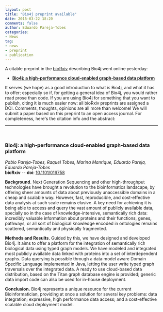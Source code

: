 ```yaml
---
layout: post
title: "Bio4j preprint available"
date: 2015-03-22 18:20
comments: false
author: Eduardo Pareja-Tobes
categories:
- News
tag:
- news
- preprint
- publication
---
```


A citable preprint in the [bioRxiv][bioRxiv] describing Bio4j went online yesterday:

- **[Bio4j: a high-performance cloud-enabled graph-based data platform][Bio4j preprint]**

It serves (we hope) as a good introduction to what is Bio4j, and what it has to offer; especially so if, for getting a general idea of Bio4j, you would rather read prose than code. If you are using Bio4j for something that you want to publish, citing it is much easier now: all bioRxiv preprints are assigned a DOI. Comments, thoughts, opinions are all more than welcome! We will submit a paper based on this preprint to an open access journal. For completeness, here's the citation info and the abstract:

----
<br/>

### Bio4j: a high-performance cloud-enabled graph-based data platform

_Pablo Pareja-Tobes, Raquel Tobes, Marina Manrique, Eduardo Pareja, Eduardo Pareja-Tobes_ <br/>
**bioRxiv** -- **doi**: [10.1101/016758](http://dx.doi.org/10.1101/016758)

<!-- ### Abstract -->

**Background.** Next Generation Sequencing and other high-throughput technologies have brought a revolution to the bioinformatics landscape, by offering sheer amounts of data about previously unaccessible domains in a cheap and scalable way. However, fast, reproducible, and cost-effective data analysis at such scale remains elusive. A key need for achieving it is being able to access and query the vast amount of publicly available data, specially so in the case of knowledge-intensive, semantically rich data: incredibly valuable information about proteins and their functions, genes, pathways, or all sort of biological knowledge encoded in ontologies remains scattered, semantically and physically fragmented.

**Methods and Results.** Guided by this, we have designed and developed Bio4j. It aims to offer a platform for the integration of semantically rich biological data using typed graph models. We have modeled and integrated most publicly available data linked with proteins into a set of interdependent graphs. Data querying is possible through a data model aware Domain Specific Language implemented in Java, letting the user write typed graph traversals over the integrated data. A ready to use cloud-based data distribution, based on the Titan graph database engine is provided; generic data import code can also be used for in-house deployment.

**Conclusion.** Bio4j represents a unique resource for the current Bioinformatician, providing at once a solution for several key problems: data integration; expressive, high performance data access; and a cost-effective scalable cloud deployment model.

[Bio4j preprint]: http://biorxiv.org/content/early/2015/03/20/016758
[bioRxiv]: http://biorxiv.org/